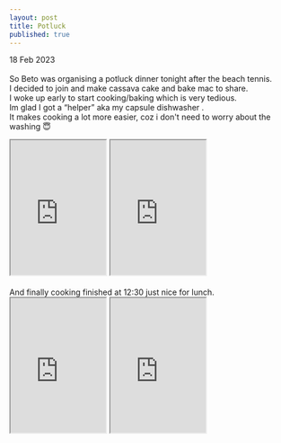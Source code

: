 ```yaml
---
layout: post
title: Potluck
published: true
---
```

18 Feb 2023
<br>
<br>
So Beto was organising a potluck dinner tonight after the beach tennis. 
<br>
I decided to join and make cassava cake and bake mac to share. 
<br>
I woke up early to start cooking/baking which is very tedious. 
<br>
Im glad I got a “helper” aka my capsule dishwasher . 
<br>
It makes cooking a lot more easier, coz i don't need to worry about the washing 😇
<br>
<!--more-->
<iframe src="https://drive.google.com/file/d/1yipMWYIyJGUSrsqFohW4wYzGNXrOJ7E3/preview" width="170" height="240" allow="autoplay"></iframe>
<iframe src="https://drive.google.com/file/d/1qM7oGRyW6yyM_iogIz_-D4IobjFpeDzK/preview" width="170" height="240" allow="autoplay"></iframe>
<br>
<br>
And finally cooking finished at 12:30 just nice for lunch.
<br>
<iframe src="https://drive.google.com/file/d/1t--OYqxslLHgI1y6rAokWx2oonL2SEcZ/preview" width="170" height="240" allow="autoplay"></iframe>
<iframe src="https://drive.google.com/file/d/1glxK7nAudgjiXK_rtuAe5fjOkh3R1djP/preview" width="170" height="240" allow="autoplay"></iframe>
